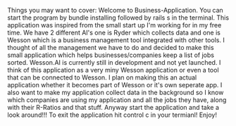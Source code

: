 

Things you may want to cover: 
Welcome to Business-Application. You can start the program by bundle installing followed by rails s in the terminal. This application was inspired from the small start up I'm working for in my free time. We have 2 different AI's one is Ryder which collects data and one is Wesson which is a business management tool integrated with other tools. I thought of all the management we have to do and decided to make this small application which helps businesses/companies keep a list of jobs sorted. Wesson.AI is currently still in development and not yet launched. I think of this application as a very miny Wesson application or even a tool that can be connected to Wesson. I plan on making this an actual application whether it becomes part of Wesson or it's own seperate app. I also want to make my application collect data in the background so I know which companies are using my application and all the jobs they have, along with their R-Ratios and that stuff. Anyway start the application and take a look around!!! To exit the application hit control c in your termianl! Enjoy! 


